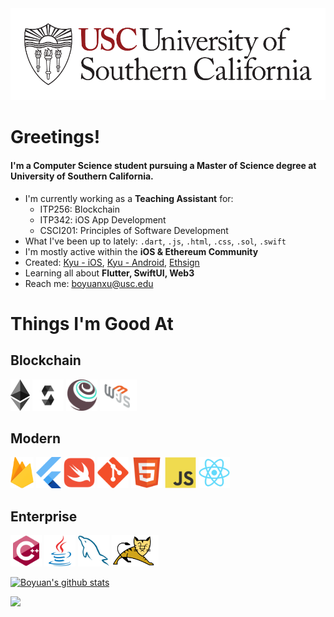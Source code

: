 <img src="https://github.com/boyuanx/boyuanx/blob/master/usc1.png?raw=true">

# Greetings!
#### I'm a Computer Science student pursuing a Master of Science degree at University of Southern California.

- I'm currently working as a **Teaching Assistant** for:
  * ITP256: Blockchain
  * ITP342: iOS App Development
  * CSCI201: Principles of Software Development
- What I've been up to lately: `.dart`, `.js`, `.html`, `.css`, `.sol`, `.swift`
- I'm mostly active within the **iOS & Ethereum Community**
- Created: [Kyu - iOS](https://apps.apple.com/us/app/id1520824364), [Kyu - Android](https://play.google.com/store/apps/details?id=hcp.boyuanx.ohelper), [Ethsign](https://github.com/boyuanx/Ethsign)
- Learning all about **Flutter, SwiftUI, Web3**
- Reach me: boyuanxu@usc.edu

# Things I'm Good At
## Blockchain
<img src="https://github.com/boyuanx/boyuanx/blob/master/Ethereum.png" height="50"> <img src="https://raw.githubusercontent.com/boyuanx/boyuanx/c46636153e74bdcd723d3673c615ddcf673caa8a/Solidity.svg" height="50"> <img src="https://raw.githubusercontent.com/boyuanx/boyuanx/c46636153e74bdcd723d3673c615ddcf673caa8a/truffle-logomark.svg" height="50"> <img src="https://github.com/boyuanx/boyuanx/blob/master/web3js.png" height="50">
## Modern
<img src="https://github.com/boyuanx/boyuanx/blob/master/Firebase_Logo_Logomark.png?raw=true" height="50"> <img src="https://raw.githubusercontent.com/boyuanx/boyuanx/ae7271248dd068828acbd38e69048927204f0121/flutter.svg" height="50"> <img src="https://raw.githubusercontent.com/boyuanx/boyuanx/ae7271248dd068828acbd38e69048927204f0121/swift-original.svg" height="50"> <img src="https://raw.githubusercontent.com/boyuanx/boyuanx/ae7271248dd068828acbd38e69048927204f0121/git-original.svg" height="50"> <img src="https://raw.githubusercontent.com/boyuanx/boyuanx/ae7271248dd068828acbd38e69048927204f0121/html5-original.svg" height="50"> <img src="https://raw.githubusercontent.com/boyuanx/boyuanx/ae7271248dd068828acbd38e69048927204f0121/javascript-original.svg" height="50"> <img src="https://raw.githubusercontent.com/boyuanx/boyuanx/ae7271248dd068828acbd38e69048927204f0121/react-original.svg" height="50">
## Enterprise
<img src="https://raw.githubusercontent.com/boyuanx/boyuanx/ae7271248dd068828acbd38e69048927204f0121/cplusplus-original.svg" height="50"> <img src="https://raw.githubusercontent.com/boyuanx/boyuanx/ae7271248dd068828acbd38e69048927204f0121/java-original.svg" height="50"> <img src="https://raw.githubusercontent.com/boyuanx/boyuanx/ae7271248dd068828acbd38e69048927204f0121/mysql-original.svg" height="50"> <img src="https://github.com/boyuanx/boyuanx/blob/master/Tomcat.png?raw=true" height="50">


[![Boyuan's github stats](https://github-readme-stats.vercel.app/api?username=boyuanx)](https://github.com/anuraghazra/github-readme-stats)

![](https://komarev.com/ghpvc/?username=boyuanx)
